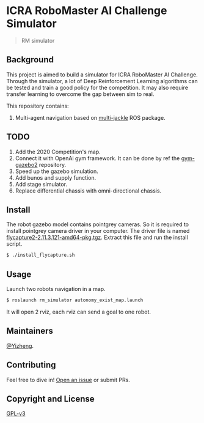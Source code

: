 # ICRA RoboMaster AI Challenge Simulator


> RM simulator 

## Background

This project is aimed to build a simulator for ICRA RoboMaster AI Challenge. Through the simulator, a lot of Deep Reinforcement Learning algorithms can be tested and train a good policy for the competition. It may also require transfer learning to overcome the gap between sim to real.


This repository contains:

1. Multi-agent navigation based on [multi-jackle](https://github.com/NicksSimulationsROS/multi_jackal) ROS package.


## TODO
1. Add the 2020 Competition's map.
2. Connect it with OpenAi gym framework. It can be done by ref the [gym-gazebo2](https://github.com/AcutronicRobotics/gym-gazebo2) repository.
3. Speed up the gazebo simulation. 
4. Add bunos and supply function.
5. Add stage simulator.
6. Replace differential chassis with omni-directional chassis.

## Install

The robot gazebo model contains pointgrey cameras. So it is required to install pointgrey camera driver in your computer. The driver file is named [flycapture2-2.11.3.121-amd64-pkg.tgz](https://github.com/Privilger/rm_ws/blob/master/flycapture2-2.11.3.121-amd64-pkg.tgz). Extract this file and run the install script.

```sh
$ ./install_flycapture.sh
```

## Usage
Launch two robots navigation in a map.
```sh
$ roslaunch rm_simulator autonomy_exist_map.launch
```
It will open 2 rviz, each rviz can send a goal to one robot.


## Maintainers

[@Yizheng](https://github.com/Privilger).

## Contributing

Feel free to dive in! [Open an issue](https://github.com/Privilger/rm_ws/issues/new) or submit PRs.

<!-- ### Contributors

This project exists thanks to all the people who contribute. 
<a href="graphs/contributors"><img src="https://opencollective.com/standard-readme/contributors.svg?width=890&button=false" /></a> -->


## Copyright and License

[GPL-v3](LICENSE)
